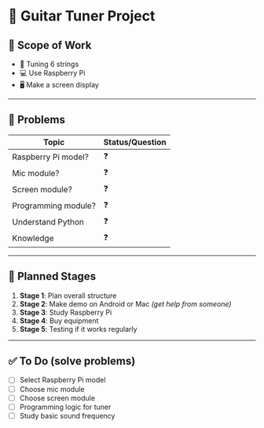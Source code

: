 

# 🎸 Guitar Tuner Project

## 📌 Scope of Work

- 🎵 Tuning 6 strings
- 💻 Use Raspberry Pi
- 🖥️ Make a screen display

---

## 🧩 Problems

| Topic             | Status/Question |
|------------------|-----------------|
| Raspberry Pi model?  | ❓ |
| Mic module?         | ❓ |
| Screen module?      | ❓ |
| Programming module? | ❓ |
| Understand Python   | ❓ |
| Knowledge           | ❓ |

---

## 📅 Planned Stages

1. **Stage 1**: Plan overall structure
2. **Stage 2**: Make demo on Android or Mac *(get help from someone)*
3. **Stage 3**: Study Raspberry Pi
4. **Stage 4**: Buy equipment
5. **Stage 5**: Testing if it works regularly

---

## ✅ To Do (solve problems)

- [ ] Select Raspberry Pi model
- [ ] Choose mic module
- [ ] Choose screen module
- [ ] Programming logic for tuner
- [ ] Study basic sound frequency
